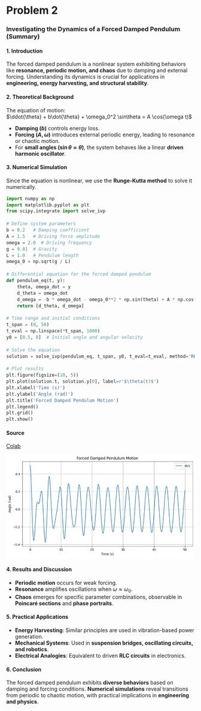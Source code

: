 # Problem 2
### **Investigating the Dynamics of a Forced Damped Pendulum** (Summary)  

#### **1. Introduction**  
The forced damped pendulum is a nonlinear system exhibiting behaviors like **resonance, periodic motion, and chaos** due to damping and external forcing. Understanding its dynamics is crucial for applications in **engineering, energy harvesting, and structural stability**.  

#### **2. Theoretical Background**  
The equation of motion:  
$\ddot{\theta} + b\dot{\theta} + \omega_0^2 \sin\theta = A \cos(\omega t)$
- **Damping $(b)$** controls energy loss.  
- **Forcing $(A, \omega)$** introduces external periodic energy, leading to resonance or chaotic motion.  
- For **small angles $(\sin\theta \approx \theta)$**, the system behaves like a linear **driven harmonic oscillator**.  

#### **3. Numerical Simulation**  
Since the equation is nonlinear, we use the **Runge-Kutta method** to solve it numerically.  

```python
import numpy as np
import matplotlib.pyplot as plt
from scipy.integrate import solve_ivp

# Define system parameters
b = 0.2   # Damping coefficient
A = 1.5   # Driving force amplitude
omega = 2.0  # Driving frequency
g = 9.81  # Gravity
L = 1.0   # Pendulum length
omega_0 = np.sqrt(g / L)

# Differential equation for the forced damped pendulum
def pendulum_eq(t, y):
    theta, omega_dot = y
    d_theta = omega_dot
    d_omega = -b * omega_dot - omega_0**2 * np.sin(theta) + A * np.cos(omega * t)
    return [d_theta, d_omega]

# Time range and initial conditions
t_span = (0, 50)
t_eval = np.linspace(*t_span, 1000)
y0 = [0.5, 0]  # Initial angle and angular velocity

# Solve the equation
solution = solve_ivp(pendulum_eq, t_span, y0, t_eval=t_eval, method='RK45')

# Plot results
plt.figure(figsize=(10, 5))
plt.plot(solution.t, solution.y[0], label=r'$\theta(t)$')
plt.xlabel('Time (s)')
plt.ylabel('Angle (rad)')
plt.title('Forced Damped Pendulum Motion')
plt.legend()
plt.grid()
plt.show()
```
#### **Source**
[Colab](https://colab.research.google.com/drive/1mZ4tKUUQdA2M2ejXxRenjbDZ4mv9cX8s)

![Example Image](https://raw.githubusercontent.com/tugcecicekli/solutions_repo/refs/heads/main/docs/1%20Physics/1%20Mechanics/Unknown-2.png)

#### **4. Results and Discussion**  
- **Periodic motion** occurs for weak forcing.  
- **Resonance** amplifies oscillations when $\omega \approx \omega_0$.  
- **Chaos** emerges for specific parameter combinations, observable in **Poincaré sections** and **phase portraits**.  

#### **5. Practical Applications**  
- **Energy Harvesting**: Similar principles are used in vibration-based power generation.  
- **Mechanical Systems**: Used in **suspension bridges, oscillating circuits, and robotics**.  
- **Electrical Analogies**: Equivalent to driven **RLC circuits** in electronics.  

#### **6. Conclusion**  
The forced damped pendulum exhibits **diverse behaviors** based on damping and forcing conditions. **Numerical simulations** reveal transitions from periodic to chaotic motion, with practical implications in **engineering and physics**.  

